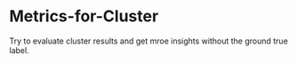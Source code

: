 # Metrics-for-Cluster
Try to evaluate cluster results and get mroe insights without the ground true label.
